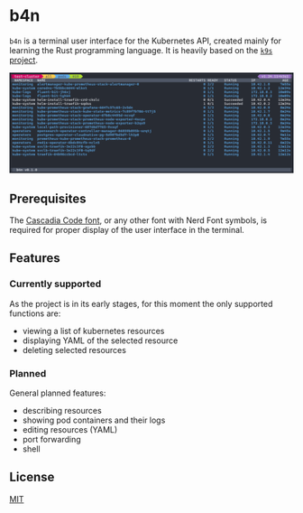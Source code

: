# b4n

`b4n` is a terminal user interface for the Kubernetes API, created mainly for learning the Rust programming language. It is heavily based on the [`k9s` project](https://k9scli.io).

![b4n screenshot](assets/b4n.png?raw=true "b4n")

## Prerequisites

The [Cascadia Code font](https://github.com/microsoft/cascadia-code), or any other font with Nerd Font symbols, is required for proper display of the user interface in the terminal.

## Features

### Currently supported

As the project is in its early stages, for this moment the only supported functions are:

- viewing a list of kubernetes resources
- displaying YAML of the selected resource
- deleting selected resources

### Planned

General planned features:

- describing resources
- showing pod containers and their logs
- editing resources (YAML)
- port forwarding
- shell

## License

[MIT](./LICENSE)
